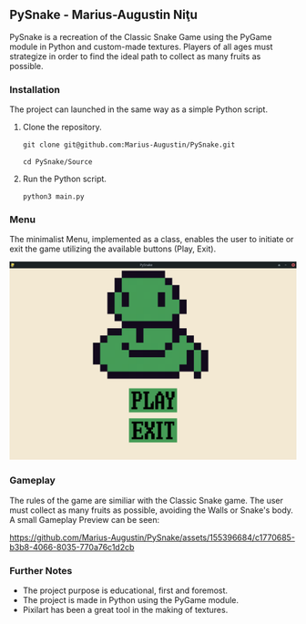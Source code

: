 ## PySnake - Marius-Augustin Niţu

PySnake is a recreation of the Classic Snake Game using the PyGame module in Python and custom-made textures. Players of all ages must strategize in order to find the ideal path to collect as many fruits as possible.

### Installation

The project can launched in the same way as a simple Python script.

1. Clone the repository.
	```
	git clone git@github.com:Marius-Augustin/PySnake.git
	```
	```
	cd PySnake/Source
	```
2. Run the Python script.
	```
	python3 main.py
	```

### Menu

The minimalist Menu, implemented as a class, enables the user to initiate or exit the game utilizing the available buttons (Play, Exit).

![](Assets/Menu.png)

### Gameplay

The rules of the game are similiar with the Classic Snake game. The user must collect as many fruits as possible, avoiding the Walls or Snake's body. A small Gameplay Preview can be seen:

https://github.com/Marius-Augustin/PySnake/assets/155396684/c1770685-b3b8-4066-8035-770a76c1d2cb

### Further Notes

* The project purpose is educational, first and foremost. 
* The project is made in Python using the PyGame module.
* Pixilart has been a great tool in the making of textures.
